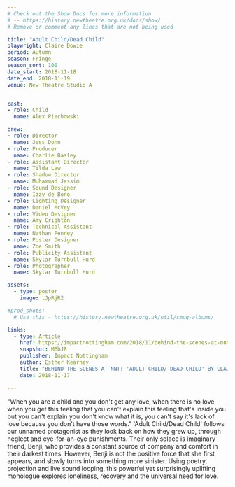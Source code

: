 ```yaml
---
# Check out the Show Docs for more information 
# -- https://history.newtheatre.org.uk/docs/show/
# Remove or comment any lines that are not being used 

title: "Adult Child/Dead Child"
playwright: Claire Dowie
period: Autumn
season: Fringe
season_sort: 100
date_start: 2018-11-18
date_end: 2018-11-19
venue: New Theatre Studio A


cast:
- role: Child
  name: Alex Piechowski

crew:
- role: Director
  name: Jess Donn
- role: Producer
  name: Charlie Basley
- role: Assistant Director
  name: Tilda Law
- role: Shadow Director
  name: Muhammad Jassim
- role: Sound Designer
  name: Izzy de Bono
- role: Lighting Designer
  name: Daniel McVey
- role: Video Designer
  name: Amy Crighton
- role: Technical Assistant
  name: Nathan Penney
- role: Poster Designer
  name: Zoe Smith
- role: Publicity Assistant
  name: Skylar Turnbull Hurd
- role: Photographer
  name: Skylar Turnbull Hurd

assets:
  - type: poster
    image: tJpRjR2

#prod_shots:
  # Use this - https://history.newtheatre.org.uk/util/smug-albums/

links:
  - type: Article
    href: https://impactnottingham.com/2018/11/behind-the-scenes-at-nnt-adult-child-dead-child-by-claire-dowie/
    snapshot: M6bJ8
    publisher: Impact Nottingham
    author: Esther Kearney
    title: "BEHIND THE SCENES AT NNT: 'ADULT CHILD/ DEAD CHILD' BY CLAIRE DOWIE"
    date: 2018-11-17

---
```


"When you are a child and you don't get any love, when there is no love when you get this feeling that you can't explain this feeling that's inside you but you can't explain you don't know what it is, you can't say it's lack of love because you don't have those words." 'Adult Child/Dead Child' follows our unnamed protagonist as they look back on how they grew up, through neglect and eye-for-an-eye punishments. Their only solace is imaginary friend, Benji, who provides a constant source of company and comfort in their darkest times. However, Benji is not the positive force that she first appears, and slowly turns into something more sinister. Using poetry, projection and live sound looping, this powerful yet surprisingly uplifting monologue explores loneliness, recovery and the universal need for love.
